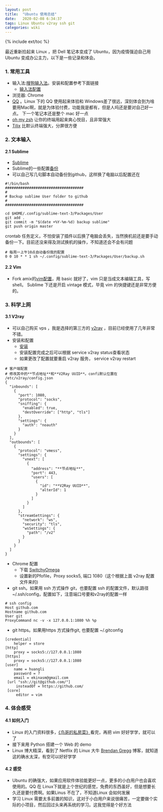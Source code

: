 ```yaml
---
layout: post
title:  "Ubuntu 使用总结"
date:   2020-02-08 6:34:37
tags: Linux Ubuntu v2ray ssh git
categories: wiki
---
```

{% include ext/toc %}

最近重新捡起来 Linux ，把 Dell 笔记本变成了 Ubuntu，因为疫情强迫自己用 Ubuntu 变成办公主力，以下是一些记录和体会。

### 1. 常用工具

- 输入法:[搜狗输入法](https://pinyin.sogou.com/)。安装和配置参考下面链接
    + [输入法配置](https://blog.csdn.net/u010648921/article/details/82624219)
- 浏览器: Chrome
- [QQ](https://im.qq.com/linuxqq/download.html) 。Linux 下的 QQ 使用起来体验和 Windows差了很远，深刻体会到为啥要用Mac啊，就是为体验付费，功能我是都有，但是人吗还是要对自己好一点。 下一个笔记本还是整个 mac 好一点
- [oh my zsh](https://github.com/ohmyzsh/ohmyzsh) 让你的终端用起来爽心悦目，且非常强大
- [Tilix](https://gnunn1.github.io/tilix-web/) 比默认终端强大，分屏很方便


### 2. 文本输入

#### 2.1 Sublime 

- [Sublime](https://www.sublimetext.com/)
- Sublime的一些配置[备份](https://github.com/huangli/sublime-user-package)
- 可以自己写几句脚本自动备份到github，这样换了电脑以后配置还在

```
#!/bin/bash
####################################
#
# Backup sublime User folder to github
#
####################################

cd $HOME/.config/sublime-text-3/Packages/User
git add .
git commit -m "$(date +%Y-%m-%d) backup sublime"
git push origin master
```

crontab 任务定义，不怕安装了插件以后换了电脑会丢失，当然换机前还是要手动备份一下。目前还没来得及测试换机的操作，不知道还会不会有问题

```
# 每周一上午10点自动备份我的配置
0 0 10 * * 1 sh ~/.config/sublime-text-3/Packages/User/backup.sh 
```


#### 2.2 Vim

- Fork amix的[vim配置](https://github.com/huangli/vimrc)，用 basic 就好了，vim 只是当成文本编辑工具，写 shell。 Sublime 下还是开启 vintage 模式，毕竟 vim 的快捷键还是非常方便的。 


### 3. 科学上网

#### 3.1 V2ray

- 可以自己购买 vps ，我是选择的第三方的 [v2ray]( https://agneo.co/?rc=63f6163366c565587ad7711fb720afc8) ，目前已经使用了几年非常不错。
- 安装和配置
    + [安装](https://www.v2ray.com/chapter_00/install.html)
    + 安装配置完成之后可以根据 service v2ray status查看状态
    + 如果更改了配置就要重启 v2ray 服务， service v2ray restart

```shell
# 客户端配置
# 修改其中的**节点地址**和**V2Ray UUID**。confi默认位置在 /etc/v2ray/config.json
{
  "inbounds": [
    {
      "port": 1080,
      "protocol": "socks",
      "sniffing": {
        "enabled": true,
        "destOverride": ["http", "tls"]
      },
      "settings": {
        "auth": "noauth"
      }
    }
  ],
  "outbounds": [
    {
      "protocol": "vmess",
      "settings": {
        "vnext": [
          {
            "address": "**节点地址**",
            "port": 443,
            "users": [
              {
                "id": "**V2Ray UUID**",
                "alterId": 1
              }
            ]
          }
        ]
      },
      "streamSettings": {
        "network": "ws",
        "security": "tls",
        "wsSettings": {
          "path": "/v2"
        }
      }
    }
  ]
}
```

- Chrome 配置
    + 下载 [SwitchyOmega](https://chrome.google.com/webstore/detail/proxy-switchyomega/padekgcemlokbadohgkifijomclgjgif?hl=en) 
    + 设置新的Pfofile，Proxy socks5, 端口 1080（这个根据上面 v2ray 配置文件来的)
- git ssh。如果用 ssh 方式操作 git，也要配置 ssh 的配置文件，默认路径 ~/.ssh/config，配置如下，注意端口号要和v2ray的配置一样

```shell
# ssh config
Host github.com
Hostname github.com
User git
ProxyCommand nc -v -x 127.0.0.1:1080 %h %p 
```

- git https。如果用https 方式操作git, 也要配置 ~/.gitconfig

```
[credential]
    helper = store
[http]
    proxy = socks5://127.0.0.1:1080
[https]
    proxy = socks5://127.0.0.1:1080                                                               
[user]
    name = huangli
    password = ?
    email = ekinasm@gmail.com
 [url "ssh://git@github.com/"]
     insteadOf = https://github.com/
 [core]
     editor = vim
```


### 4. 体会感受

#### 4.1 如何入门

- Linux 的入门资料很多，[《鸟哥的私房菜》](http://cn.linux.vbird.org/)看完，再把 vim 好好学学，就可以了
- 接下来用 Python 搭建一个 Web 的 demo  
- Linux 博大精深，看到了 Netflix 的 Linux 大牛 [Brendan Gregg](http://www.brendangregg.com/) 博客，就知道这的确水太深，有空可以好好学学

#### 4.2 感受

- Ubuntu 的确强大，如果应用软件体验能更好一点，更多的小白用户也会喜欢使用的。QQ 在 Linux下就是上个世纪的感觉，免费的东西虽好，但是想要长久还是要付费啊。如果Linus 不在了，不知道Linux 会如何发展
- 学习 Linux 需要太多前置的知识，这对于小白用户来说很痛苦，一定要做个实际的小项目，然后回过头来再系统的学习。这我觉得是个好方法 
